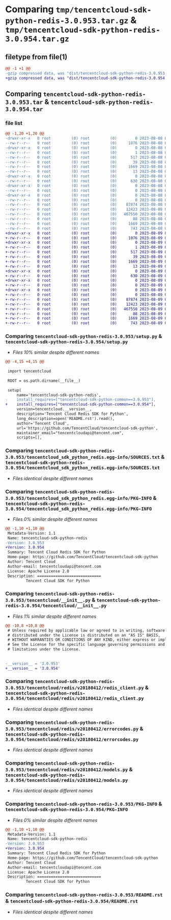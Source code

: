 # Comparing `tmp/tencentcloud-sdk-python-redis-3.0.953.tar.gz` & `tmp/tencentcloud-sdk-python-redis-3.0.954.tar.gz`

## filetype from file(1)

```diff
@@ -1 +1 @@
-gzip compressed data, was "dist/tencentcloud-sdk-python-redis-3.0.953.tar", last modified: Tue Aug  8 00:30:29 2023, max compression
+gzip compressed data, was "dist/tencentcloud-sdk-python-redis-3.0.954.tar", last modified: Wed Aug  9 00:30:28 2023, max compression
```

## Comparing `tencentcloud-sdk-python-redis-3.0.953.tar` & `tencentcloud-sdk-python-redis-3.0.954.tar`

### file list

```diff
@@ -1,20 +1,20 @@
-drwxr-xr-x   0 root         (0) root         (0)        0 2023-08-08 00:30:29.000000 tencentcloud-sdk-python-redis-3.0.953/
--rw-r--r--   0 root         (0) root         (0)     1076 2023-08-08 00:30:29.000000 tencentcloud-sdk-python-redis-3.0.953/setup.py
-drwxr-xr-x   0 root         (0) root         (0)        0 2023-08-08 00:30:29.000000 tencentcloud-sdk-python-redis-3.0.953/tencentcloud_sdk_python_redis.egg-info/
--rw-r--r--   0 root         (0) root         (0)        1 2023-08-08 00:30:29.000000 tencentcloud-sdk-python-redis-3.0.953/tencentcloud_sdk_python_redis.egg-info/dependency_links.txt
--rw-r--r--   0 root         (0) root         (0)      517 2023-08-08 00:30:29.000000 tencentcloud-sdk-python-redis-3.0.953/tencentcloud_sdk_python_redis.egg-info/SOURCES.txt
--rw-r--r--   0 root         (0) root         (0)       39 2023-08-08 00:30:29.000000 tencentcloud-sdk-python-redis-3.0.953/tencentcloud_sdk_python_redis.egg-info/requires.txt
--rw-r--r--   0 root         (0) root         (0)     1669 2023-08-08 00:30:29.000000 tencentcloud-sdk-python-redis-3.0.953/tencentcloud_sdk_python_redis.egg-info/PKG-INFO
--rw-r--r--   0 root         (0) root         (0)       13 2023-08-08 00:30:29.000000 tencentcloud-sdk-python-redis-3.0.953/tencentcloud_sdk_python_redis.egg-info/top_level.txt
-drwxr-xr-x   0 root         (0) root         (0)        0 2023-08-08 00:30:29.000000 tencentcloud-sdk-python-redis-3.0.953/tencentcloud/
--rw-r--r--   0 root         (0) root         (0)      630 2023-08-08 00:30:29.000000 tencentcloud-sdk-python-redis-3.0.953/tencentcloud/__init__.py
-drwxr-xr-x   0 root         (0) root         (0)        0 2023-08-08 00:30:29.000000 tencentcloud-sdk-python-redis-3.0.953/tencentcloud/redis/
--rw-r--r--   0 root         (0) root         (0)        0 2023-08-08 00:30:29.000000 tencentcloud-sdk-python-redis-3.0.953/tencentcloud/redis/__init__.py
-drwxr-xr-x   0 root         (0) root         (0)        0 2023-08-08 00:30:29.000000 tencentcloud-sdk-python-redis-3.0.953/tencentcloud/redis/v20180412/
--rw-r--r--   0 root         (0) root         (0)        0 2023-08-08 00:30:29.000000 tencentcloud-sdk-python-redis-3.0.953/tencentcloud/redis/v20180412/__init__.py
--rw-r--r--   0 root         (0) root         (0)    87874 2023-08-08 00:30:29.000000 tencentcloud-sdk-python-redis-3.0.953/tencentcloud/redis/v20180412/redis_client.py
--rw-r--r--   0 root         (0) root         (0)    12423 2023-08-08 00:30:29.000000 tencentcloud-sdk-python-redis-3.0.953/tencentcloud/redis/v20180412/errorcodes.py
--rw-r--r--   0 root         (0) root         (0)   467550 2023-08-08 00:30:29.000000 tencentcloud-sdk-python-redis-3.0.953/tencentcloud/redis/v20180412/models.py
--rw-r--r--   0 root         (0) root         (0)       88 2023-08-08 00:30:29.000000 tencentcloud-sdk-python-redis-3.0.953/setup.cfg
--rw-r--r--   0 root         (0) root         (0)     1669 2023-08-08 00:30:29.000000 tencentcloud-sdk-python-redis-3.0.953/PKG-INFO
--rw-r--r--   0 root         (0) root         (0)      743 2023-08-08 00:30:29.000000 tencentcloud-sdk-python-redis-3.0.953/README.rst
+drwxr-xr-x   0 root         (0) root         (0)        0 2023-08-09 00:30:28.000000 tencentcloud-sdk-python-redis-3.0.954/
+-rw-r--r--   0 root         (0) root         (0)     1076 2023-08-09 00:30:28.000000 tencentcloud-sdk-python-redis-3.0.954/setup.py
+drwxr-xr-x   0 root         (0) root         (0)        0 2023-08-09 00:30:28.000000 tencentcloud-sdk-python-redis-3.0.954/tencentcloud_sdk_python_redis.egg-info/
+-rw-r--r--   0 root         (0) root         (0)        1 2023-08-09 00:30:28.000000 tencentcloud-sdk-python-redis-3.0.954/tencentcloud_sdk_python_redis.egg-info/dependency_links.txt
+-rw-r--r--   0 root         (0) root         (0)      517 2023-08-09 00:30:28.000000 tencentcloud-sdk-python-redis-3.0.954/tencentcloud_sdk_python_redis.egg-info/SOURCES.txt
+-rw-r--r--   0 root         (0) root         (0)       39 2023-08-09 00:30:28.000000 tencentcloud-sdk-python-redis-3.0.954/tencentcloud_sdk_python_redis.egg-info/requires.txt
+-rw-r--r--   0 root         (0) root         (0)     1669 2023-08-09 00:30:28.000000 tencentcloud-sdk-python-redis-3.0.954/tencentcloud_sdk_python_redis.egg-info/PKG-INFO
+-rw-r--r--   0 root         (0) root         (0)       13 2023-08-09 00:30:28.000000 tencentcloud-sdk-python-redis-3.0.954/tencentcloud_sdk_python_redis.egg-info/top_level.txt
+drwxr-xr-x   0 root         (0) root         (0)        0 2023-08-09 00:30:28.000000 tencentcloud-sdk-python-redis-3.0.954/tencentcloud/
+-rw-r--r--   0 root         (0) root         (0)      630 2023-08-09 00:30:28.000000 tencentcloud-sdk-python-redis-3.0.954/tencentcloud/__init__.py
+drwxr-xr-x   0 root         (0) root         (0)        0 2023-08-09 00:30:28.000000 tencentcloud-sdk-python-redis-3.0.954/tencentcloud/redis/
+-rw-r--r--   0 root         (0) root         (0)        0 2023-08-09 00:30:28.000000 tencentcloud-sdk-python-redis-3.0.954/tencentcloud/redis/__init__.py
+drwxr-xr-x   0 root         (0) root         (0)        0 2023-08-09 00:30:28.000000 tencentcloud-sdk-python-redis-3.0.954/tencentcloud/redis/v20180412/
+-rw-r--r--   0 root         (0) root         (0)        0 2023-08-09 00:30:28.000000 tencentcloud-sdk-python-redis-3.0.954/tencentcloud/redis/v20180412/__init__.py
+-rw-r--r--   0 root         (0) root         (0)    87874 2023-08-09 00:30:28.000000 tencentcloud-sdk-python-redis-3.0.954/tencentcloud/redis/v20180412/redis_client.py
+-rw-r--r--   0 root         (0) root         (0)    12423 2023-08-09 00:30:28.000000 tencentcloud-sdk-python-redis-3.0.954/tencentcloud/redis/v20180412/errorcodes.py
+-rw-r--r--   0 root         (0) root         (0)   467550 2023-08-09 00:30:28.000000 tencentcloud-sdk-python-redis-3.0.954/tencentcloud/redis/v20180412/models.py
+-rw-r--r--   0 root         (0) root         (0)       88 2023-08-09 00:30:28.000000 tencentcloud-sdk-python-redis-3.0.954/setup.cfg
+-rw-r--r--   0 root         (0) root         (0)     1669 2023-08-09 00:30:28.000000 tencentcloud-sdk-python-redis-3.0.954/PKG-INFO
+-rw-r--r--   0 root         (0) root         (0)      743 2023-08-09 00:30:28.000000 tencentcloud-sdk-python-redis-3.0.954/README.rst
```

### Comparing `tencentcloud-sdk-python-redis-3.0.953/setup.py` & `tencentcloud-sdk-python-redis-3.0.954/setup.py`

 * *Files 10% similar despite different names*

```diff
@@ -4,15 +4,15 @@
 
 import tencentcloud
 
 ROOT = os.path.dirname(__file__)
 
 setup(
     name='tencentcloud-sdk-python-redis',
-    install_requires=["tencentcloud-sdk-python-common==3.0.953"],
+    install_requires=["tencentcloud-sdk-python-common==3.0.954"],
     version=tencentcloud.__version__,
     description='Tencent Cloud Redis SDK for Python',
     long_description=open('README.rst').read(),
     author='Tencent Cloud',
     url='https://github.com/TencentCloud/tencentcloud-sdk-python',
     maintainer_email="tencentcloudapi@tencent.com",
     scripts=[],
```

### Comparing `tencentcloud-sdk-python-redis-3.0.953/tencentcloud_sdk_python_redis.egg-info/SOURCES.txt` & `tencentcloud-sdk-python-redis-3.0.954/tencentcloud_sdk_python_redis.egg-info/SOURCES.txt`

 * *Files identical despite different names*

### Comparing `tencentcloud-sdk-python-redis-3.0.953/tencentcloud_sdk_python_redis.egg-info/PKG-INFO` & `tencentcloud-sdk-python-redis-3.0.954/tencentcloud_sdk_python_redis.egg-info/PKG-INFO`

 * *Files 0% similar despite different names*

```diff
@@ -1,10 +1,10 @@
 Metadata-Version: 1.1
 Name: tencentcloud-sdk-python-redis
-Version: 3.0.953
+Version: 3.0.954
 Summary: Tencent Cloud Redis SDK for Python
 Home-page: https://github.com/TencentCloud/tencentcloud-sdk-python
 Author: Tencent Cloud
 Author-email: tencentcloudapi@tencent.com
 License: Apache License 2.0
 Description: ============================
         Tencent Cloud SDK for Python
```

### Comparing `tencentcloud-sdk-python-redis-3.0.953/tencentcloud/__init__.py` & `tencentcloud-sdk-python-redis-3.0.954/tencentcloud/__init__.py`

 * *Files 1% similar despite different names*

```diff
@@ -10,8 +10,8 @@
 # Unless required by applicable law or agreed to in writing, software
 # distributed under the License is distributed on an "AS IS" BASIS,
 # WITHOUT WARRANTIES OR CONDITIONS OF ANY KIND, either express or implied.
 # See the License for the specific language governing permissions and
 # limitations under the License.
 
 
-__version__ = '3.0.953'
+__version__ = '3.0.954'
```

### Comparing `tencentcloud-sdk-python-redis-3.0.953/tencentcloud/redis/v20180412/redis_client.py` & `tencentcloud-sdk-python-redis-3.0.954/tencentcloud/redis/v20180412/redis_client.py`

 * *Files identical despite different names*

### Comparing `tencentcloud-sdk-python-redis-3.0.953/tencentcloud/redis/v20180412/errorcodes.py` & `tencentcloud-sdk-python-redis-3.0.954/tencentcloud/redis/v20180412/errorcodes.py`

 * *Files identical despite different names*

### Comparing `tencentcloud-sdk-python-redis-3.0.953/tencentcloud/redis/v20180412/models.py` & `tencentcloud-sdk-python-redis-3.0.954/tencentcloud/redis/v20180412/models.py`

 * *Files identical despite different names*

### Comparing `tencentcloud-sdk-python-redis-3.0.953/PKG-INFO` & `tencentcloud-sdk-python-redis-3.0.954/PKG-INFO`

 * *Files 0% similar despite different names*

```diff
@@ -1,10 +1,10 @@
 Metadata-Version: 1.1
 Name: tencentcloud-sdk-python-redis
-Version: 3.0.953
+Version: 3.0.954
 Summary: Tencent Cloud Redis SDK for Python
 Home-page: https://github.com/TencentCloud/tencentcloud-sdk-python
 Author: Tencent Cloud
 Author-email: tencentcloudapi@tencent.com
 License: Apache License 2.0
 Description: ============================
         Tencent Cloud SDK for Python
```

### Comparing `tencentcloud-sdk-python-redis-3.0.953/README.rst` & `tencentcloud-sdk-python-redis-3.0.954/README.rst`

 * *Files identical despite different names*

